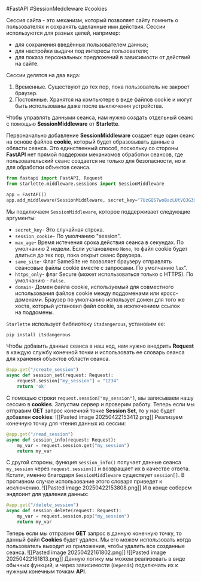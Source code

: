 #FastAPI #SessionMeddleware #cookies

Сессия сайта - это механизм, который позволяет сайту помнить о пользователях и сохранять сделанные ими действия. Сессии используются для разных целей, например:
- для сохранения введённых пользователем данных; 
- для настройки выдачи под интересы пользователя; 
- для показа персональных предложений в зависимости от действий на сайте.

Сессии делятся на два вида:
1. Временные. Существуют до тех пор, пока пользователь не закроет браузер.
2. Постоянные. Хранятся на компьютере в виде файлов cookie и могут быть использованы даже после выключения устройства.

Чтобы управлять данными сеанса, нам нужно создать отдельный сеанс с помощью **SessionMiddleware** от **Starlette**.

Первоначально добавление **SessionMiddleware** создает еще один сеанс на основе файлов **cookie**, который будет образовывать данные в области сеанса. Это единственный способ, поскольку со стороны **FastAPI** нет прямой поддержки механизмов обработки сеансов, где пользовательский сеанс создается не только для безопасности, но и для обработки объектов сеанса.
```python
from fastapi import FastAPI, Request
from starlette.middleware.sessions import SessionMiddleware

app = FastAPI()
app.add_middleware(SessionMiddleware, secret_key="7UzGQS7woBazLUtVQJG39ywOP7J7lkPkB0UmDhMgBR8=")
```
Мы подключаем `SessionMiddleware`, которое поддерживает следующие аргументы:
- `secret_key`- Это случайная строка.
- `session_cookie`- По умолчанию "session".
- `max_age`- Время истечения срока действия сеанса в секундах. По умолчанию 2 недели. Если установлено `None`, то файл cookie будет длиться до тех пор, пока открыт сеанс браузера.
- `same_site`- Флаг SameSite не позволяет браузеру отправлять сеансовые файлы cookie вместе с запросами. По умолчанию `lax`".
- `https_only`- флаг Secure (может использоваться только с HTTPS). По умолчанию - `False`.
- `domain`- Домен файла cookie, используемый для совместного использования файлов cookie между поддоменами или кросс-доменами. Браузер по умолчанию использует домен для того же хоста, который установил файл cookie, за исключением ссылок на поддомены.

`Starlette` использует библиотеку `itsdangerous`, установим ее:
```python
pip install itsdangerous
```
Чтобы добавить данные сеанса в наш код, нам нужно внедрить **Request** в каждую службу конечной точки и использовать ее словарь сеанса для хранения объектов области сеанса.
```python
@app.get("/create_session")
async def session_set(request: Request):
    request.session["my_session"] = "1234"
    return 'ok'
```
С помощью строки `request.session["my_session"]`, мы записываем нашу сессию в **cookies**. Запустим сервер и проверим работу. Теперь если мы отправим **GET** запрос конечной точке **Session Set**, то у нас будет добавлен **cookies**:
![[Pasted image 20250422153412.png]]
Реализуем конечную точку для чтения данных из сессии:
```python
@app.get("/read_session")
async def session_info(request: Request):
    my_var = request.session.get("my_session")
    return my_var
```
С другой стороны, функция `session_info()` получает данные сеанса `my_session` через `request.session[]` и возвращает их в качестве ответа. Кстати, именно благодаря `SessionMiddleware` существует `session[]`. В противном случае использование этого словаря приведет к исключению.
![[Pasted image 20250422153808.png]]
И в конце соберем эндпоинт для удаления данных:
```python
@app.get("/delete_session")
async def session_delete(request: Request):
    my_var = request.session.pop("my_session")
    return my_var
```
Теперь если мы отправим **GET** запрос в данную конечную точку, то данный файл **Cookies** будет удален. Мы его можем использовать когда пользователь выходит из приложения, чтобы удалить все созданные сеанса.
![[Pasted image 20250422161802.png]]
![[Pasted image 20250422161813.png]]
Данную логику мы можем реализовать в виде обычных функций, и через зависимости (`Depends`) подключать их к нужным конечным точкам **API**.